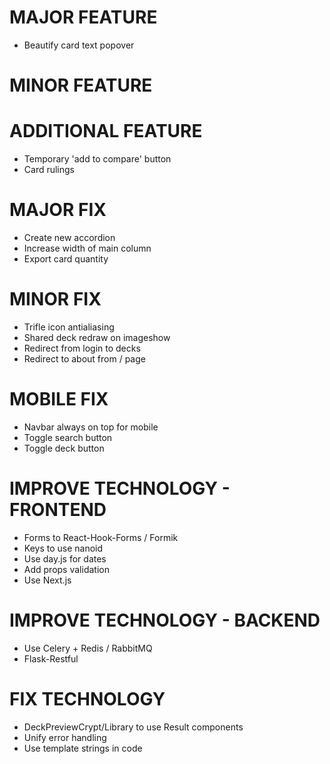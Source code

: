 # MAJOR FEATURE
* Beautify card text popover

# MINOR FEATURE

# ADDITIONAL FEATURE
* Temporary 'add to compare' button
* Card rulings

# MAJOR FIX
* Create new accordion
* Increase width of main column
* Export card quantity

# MINOR FIX
* Trifle icon antialiasing
* Shared deck redraw on imageshow
* Redirect from login to decks
* Redirect to about from / page

# MOBILE FIX
* Navbar always on top for mobile
* Toggle search button
* Toggle deck button

# IMPROVE TECHNOLOGY - FRONTEND
* Forms to React-Hook-Forms / Formik
* Keys to use nanoid
* Use day.js for dates
* Add props validation
* Use Next.js

# IMPROVE TECHNOLOGY - BACKEND
* Use Celery + Redis / RabbitMQ
* Flask-Restful

# FIX TECHNOLOGY
* DeckPreviewCrypt/Library to use Result components
* Unify error handling
* Use template strings in code
